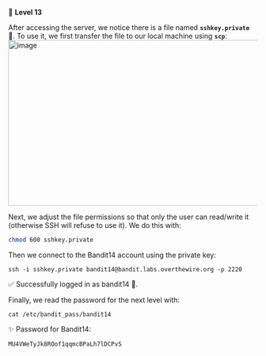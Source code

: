 🔐 **Level 13**

After accessing the server, we notice there is a file named **`sshkey.private`** 🔑. To use it, we first transfer the file to our local machine using **`scp`**:  
<img width="925" height="335" alt="image" src="https://github.com/user-attachments/assets/6076537d-4fac-4a13-a1ce-3e8361861ea3" />

Next, we adjust the file permissions so that only the user can read/write it (otherwise SSH will refuse to use it). We do this with:  

```bash
chmod 600 sshkey.private
```
Then we connect to the Bandit14 account using the private key:
```
ssh -i sshkey.private bandit14@bandit.labs.overthewire.org -p 2220
```
✅ Successfully logged in as bandit14 🎉.

Finally, we read the password for the next level with:

```
cat /etc/bandit_pass/bandit14
```
✨ Password for Bandit14:

```
MU4VWeTyJk8ROof1qqmcBPaLh7lDCPvS
```
